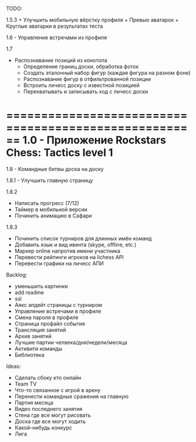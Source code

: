 TODO:

1.5.3
    + Улучшить мобильную вёрстку профиля
    + Превью аватарок
    + Круглые аватарки в результатах теста

1.6
    - Управление встречами из профиля

1.7
- Распознавание позиций из конотопа
    - Определение границ доски, обработка фоток
    - Создать эталонный набор фигур (каждая фигура на разном фоне)
    - Распознавание фигур в отфильтрованной позиции
    - Встроить личесс доску с известной позицией
    - Перехватывать и записывать ход с личесс доски


======================================================
1.0
    - Приложение Rockstars Chess: Tactics level 1
======================================================

1.8
    - Командные битвы доска на доску

1.8.1
    - Улучшить главную страницу

1.8.2
- Написать прогресс (7/12)
- Таймер в мобильной версии
- Починить анимацию в Сафари

1.8.3
- Починить список турниров для длинных имён команд
- Добавить язык и вид ивента (skype, offline, etc.)
- Маркер online напротив имени участника
- Перевести рейтинги игроков на lichess API
- Перевести графики на личесс АПИ

Backlog:
- уменьшить картинки
- add readme
- ssl
- Аякс апдейт страницы с турниром
- Управление встречами в профиле
- Смена пароля в профиле
- Страница профайл события
- Трансляция занятий
- Архив занятий
- Лучшие партии челвека/дня/недели/месяца
- Активити команды
- Библиотека

Ideas:
- Сделать сбоку кто онлайн
- Team TV
- Что-то связанное с игрой в арену
- Перенести командные сражения на главную
- Партия месяца
- Видео последнего занятия
- Стена где все могут рисовать
- Доска где все могут ходить
- Какой-нибудь конкурс
- Лига